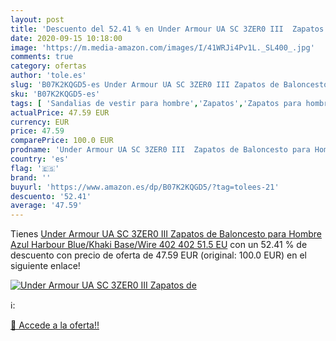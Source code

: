 ```yaml
---
layout: post
title: 'Descuento del 52.41 % en Under Armour UA SC 3ZER0 III  Zapatos de'
date: 2020-09-15 10:18:00
image: 'https://m.media-amazon.com/images/I/41WRJi4Pv1L._SL400_.jpg'
comments: true
category: ofertas
author: 'tole.es'
slug: 'B07K2KQGD5-es Under Armour UA SC 3ZER0 III Zapatos de Baloncesto para...'
sku: 'B07K2KQGD5-es'
tags: [ 'Sandalias de vestir para hombre','Zapatos','Zapatos para hombre','Zapatos y complementos','zapatos', ]
actualPrice: 47.59 EUR
currency: EUR
price: 47.59
comparePrice: 100.0 EUR
prodname: 'Under Armour UA SC 3ZER0 III  Zapatos de Baloncesto para Hombre  Azul  Harbour Blue/Khaki Base/Wire  402  402   51.5 EU'
country: 'es'
flag: '🇪🇸'
brand: ''
buyurl: 'https://www.amazon.es/dp/B07K2KQGD5/?tag=tolees-21'
descuento: '52.41'
average: '47.59'
---
```


Tienes [Under Armour UA SC 3ZER0 III  Zapatos de Baloncesto para Hombre  Azul  Harbour Blue/Khaki Base/Wire  402  402   51.5 EU](https://www.amazon.es/dp/B07K2KQGD5/?tag=tolees-21) con un 52.41 % de descuento con precio de oferta de 47.59 EUR (original: 100.0 EUR) en el siguiente enlace!

[![Under Armour UA SC 3ZER0 III  Zapatos de](https://m.media-amazon.com/images/I/41WRJi4Pv1L._SL400_.jpg)](https://www.amazon.es/dp/B07K2KQGD5/?tag=tolees-21)

ℹ️:


[🛒 Accede a la oferta!!](https://www.amazon.es/dp/B07K2KQGD5/?tag=tolees-21)
